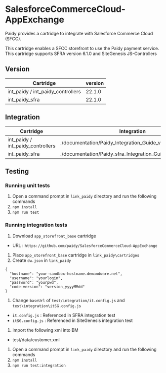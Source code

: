 # SalesforceCommerceCloud-AppExchange

Paidy provides a cartridge to integrate with Salesforce Commerce Cloud (SFCC).

This cartridge enables a SFCC storefront to use the Paidy payment service.
This cartridge supports SFRA version 6.1.0 and SiteGenesis JS-Controllers


## Version

|Cartridge|version|
|-|-|
|int_paidy / int_paidy_controllers |22.1.0|
|int_paidy_sfra|22.1.0|

## Integration

|Cartridge|Integration|
|-|-|
|int_paidy / int_paidy_controllers |./documentation/Paidy_Integration_Guide_v22.1.1_en.pdf|
|int_paidy_sfra|./documentation/Paidy_sfra_Integration_Guide_v22.1.1_en.pdf|


## Testing

### Running unit tests
1. Open a command prompt in `link_paidy` directory and run the following commands
  1. `npm install`
  1. `npm run test`


### Running integration tests
1. Download `app_storefront_base` cartridge
  - URL : `https://github.com/paidy/SalesforceCommerceCloud-AppExchange`
1. Place `app_storefront_base` cartridge in `link_paidy\cartridges`
1. Create `dw.json` in `link_paidy`
  ```
  {
    "hostname": "your-sandbox-hostname.demandware.net",
    "username": "yourlogin",
    "password": "yourpwd",
    "code-version": "version_yyyyMMdd"
  }
  ```
1. Change `baseUrl` of `test/integration/it.config.js` and `test\integration\itSG.config.js`
  - `it.config.js` : Referenced in SFRA integration test
  - `itSG.config.js` : Referenced in SiteGenesis integration test
1. Import the following xml into BM
  - test/data/customer.xml
1. Open a command prompt in `link_paidy` directory and run the following commands
  1. `npm install`
  1. `npm run test:integration`
